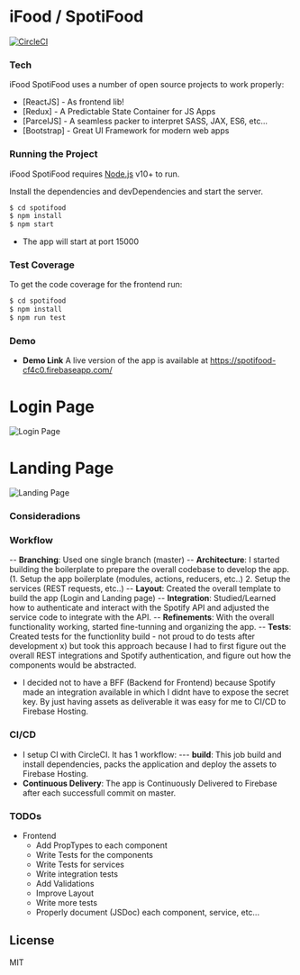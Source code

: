 # iFood / SpotiFood

[![CircleCI](https://circleci.com/gh/fabriciofrontarolli/spotifood.svg?style=svg)](https://circleci.com/gh/fabriciofrontarolli/spotifood)

### Tech

iFood SpotiFood uses a number of open source projects to work properly:

* [ReactJS] - As frontend lib!
* [Redux] - A Predictable State Container for JS Apps
* [ParcelJS] - A seamless packer to interpret SASS, JAX, ES6, etc...
* [Bootstrap] - Great UI Framework for modern web apps

### Running the Project

iFood SpotiFood requires [Node.js](https://nodejs.org/) v10+ to run.

Install the dependencies and devDependencies and start the server.

```sh
$ cd spotifood
$ npm install
$ npm start
```

- The app will start at port 15000

### Test Coverage
To get the code coverage for the frontend run:

```sh
$ cd spotifood
$ npm install
$ npm run test
```

### Demo

- **Demo Link** A live version of the app is available at https://spotifood-cf4c0.firebaseapp.com/

# **Login Page**

![Login Page](https://i.imgur.com/pg9eRRs.png)

# **Landing Page**

![Landing Page](https://i.imgur.com/mOBEIaw.png)

### Consideradions

### Workflow

-- **Branching**: Used one single branch (master)
-- **Architecture**: I started building the boilerplate to prepare the overall codebase to develop the app. (1. Setup the app boilerplate (modules, actions, reducers, etc..) 2. Setup the services (REST requests, etc..)
-- **Layout**: Created the overall template to build the app (Login and Landing page)
-- **Integration**: Studied/Learned how to authenticate and interact with the Spotify API and adjusted the service code to integrate with the API.
-- **Refinements**: With the overall functionality working, started fine-tunning and organizing the app.
-- **Tests**: Created tests for the functionlity build - not proud to do tests after development x) but took this approach because I had to first figure out the overall REST integrations and Spotify authentication, and figure out how the components would be abstracted.

- I decided not to have a BFF (Backend for Frontend) because Spotify made an integration available in which I didnt have to expose the secret key. By just having assets as deliverable it was easy for me to CI/CD to Firebase Hosting.

### CI/CD

- I setup CI with CircleCI. It has 1 workflow: 
--- **build**: This job build and install dependencies, packs the application and deploy the assets to Firebase Hosting.
- **Continuous Delivery**: The app is Continuously Delivered to Firebase after each successfull commit on master.




### TODOs
 - Frontend
    - Add PropTypes to each component
    - Write Tests for the components
    - Write Tests for services
    - Write integration tests
    - Add Validations
    - Improve Layout
    - Write more tests
    - Properly document (JSDoc) each component, service, etc...

License
----
MIT
